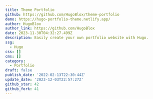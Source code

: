 ```yaml
---
title: Theme Portfolio
github: https://github.com/HugoBlox/theme-portfolio
demo: https://hugo-portfolio-theme.netlify.app/
author: HugoBlox
author_link: https://github.com/HugoBlox
date: 2023-11-30T04:32:27.499Z
description: Easily create your own portfolio website with Hugo.
ssg:
  - Hugo
css: []
cms: []
category:
  - Portfolio
draft: false
publish_date: '2022-02-13T22:30:44Z'
update_date: '2023-12-03T22:57:27Z'
github_star: 42
github_fork: 41
---
```

